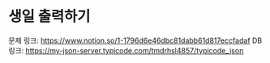 # 생일 출력하기

문제 링크: https://www.notion.so/1-1796d6e46dbc81dabb61d817eccfadaf
DB 링크: https://my-json-server.typicode.com/tmdrhsl4857/typicode_json